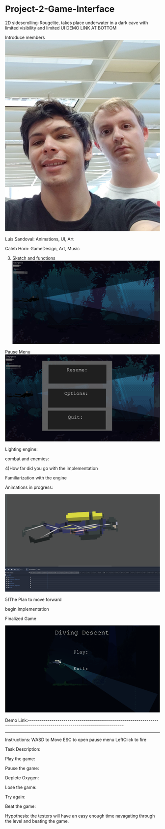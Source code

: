 # Project-2-Game-Interface
2D sidescrolling-Rougelite, takes place underwater in a dark cave with limited visibility and limited UI
DEMO LINK AT BOTTOM

Introduce members
![](grouppicture.png)

Luis Sandoval:
Animations, UI, Art


Caleb Horn:
GameDesign, Art, Music



3) Sketch and functions
![](CONCEPT1.png)



Pause Menu
![](CONCEPT2.png)


Lighting engine:

combat and enemies:



4)How far did you go with the implementation 

Familiarization with the engine

Animations in progress:

![](Demo.gif)

5)The Plan to move forward

begin implementation



Finalized Game


![](WorkingGame.gif)


Demo Link:------------------------------------------------------------------------------------------------------------------------------

----------------------------------------------------------------------------------------------------------------------------------------
Instructions: WASD to Move 
ESC to open pause menu
LeftClick to fire




Task Description:

Play the game:

 Pause the game:
 
 Deplete Oxygen:
 
 Lose the game:
 
 Try again:

 Beat the game:
 
 
Hypothesis: the testers will have an easy enough time navagating through the level and beating the game.

